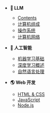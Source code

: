 - **💬 LLM**
  - [Contents](doc/LLM/summary.md)
  - [计算机组成](cs-basics/computer-organization.md)
  - [操作系统](cs-basics/operating-system.md)
  - [计算机网络](cs-basics/computer-network.md)

- **🤖 人工智能**
  - [机器学习基础](ai/ml-intro.md)
  - [深度学习概述](ai/deep-learning.md)
  - [自然语言处理](ai/nlp.md)

- **🌎 Web 开发**
  - [HTML & CSS](web/html-css.md)
  - [JavaScript](web/javascript.md)
  - [Node.js](web/nodejs.md)
